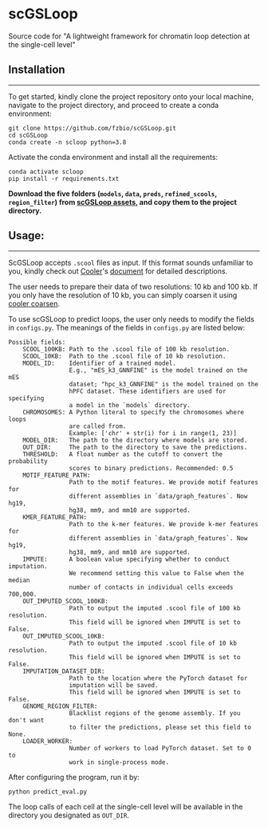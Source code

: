 # scGSLoop
Source code for "A lightweight framework for chromatin loop detection at the single-cell level"

## Installation

---

To get started, kindly clone the project repository onto your local machine, navigate to the project directory, and proceed to create a conda environment:

```
git clone https://github.com/fzbio/scGSLoop.git
cd scGSLoop
conda create -n scloop python=3.8
```

Activate the conda environment and install all the requirements:
```
conda activate scloop
pip install -r requirements.txt
```

**Download the five folders (`models`, `data`, `preds`, `refined_scools`, `region_filter`) from [scGSLoop assets](https://portland-my.sharepoint.com/:f:/g/personal/fuzhowang2-c_my_cityu_edu_hk/EurHwCqLAKJGsX7HVfgr6rUBE2ETdY5EmE0myo_oJEu5eg?e=YM5hdc), and copy them to the project directory.**



## Usage:

---

ScGSLoop accepts `.scool` files as input. If this format sounds unfamiliar to you, kindly check out [Cooler](https://github.com/open2c/cooler)'s [document](https://cooler.readthedocs.io/en/latest/quickstart.html) for detailed descriptions. 

The user needs to prepare their data of two resolutions: 10 kb and 100 kb. If you only have the resolution of 10 kb, you can simply coarsen it using [cooler coarsen](https://cooler.readthedocs.io/en/latest/cli.html#cooler-coarsen).

To use scGSLoop to predict loops, the user only needs to modify the fields in `configs.py`. The meanings of the fields in `configs.py` are listed below:

``` text
Possible fields:
    SCOOL_100KB: Path to the .scool file of 100 kb resolution.
    SCOOL_10KB:  Path to the .scool file of 10 kb resolution.
    MODEL_ID:    Identifier of a trained model. 
                 E.g., "mES_k3_GNNFINE" is the model trained on the mES
                 dataset; "hpc_k3_GNNFINE" is the model trained on the
                 hPFC dataset. These identifiers are used for specifying
                 a model in the `models` directory.
    CHROMOSOMES: A Python literal to specify the chromosomes where loops
                 are called from. 
                 Example: ['chr' + str(i) for i in range(1, 23)]
    MODEL_DIR:   The path to the directory where models are stored. 
    OUT_DIR:     The path to the directory to save the predictions.
    THRESHOLD:   A float number as the cutoff to convert the probability 
                 scores to binary predictions. Recommended: 0.5
    MOTIF_FEATURE_PATH:
                 Path to the motif features. We provide motif features for 
                 different assemblies in `data/graph_features`. Now hg19,
                 hg38, mm9, and mm10 are supported. 
    KMER_FEATURE_PATH:
                 Path to the k-mer features. We provide k-mer features for 
                 different assemblies in `data/graph_features`. Now hg19,
                 hg38, mm9, and mm10 are supported. 
    IMPUTE:      A boolean value specifying whether to conduct imputation.
                 We recommend setting this value to False when the median 
                 number of contacts in individual cells exceeds 700,000.
    OUT_IMPUTED_SCOOL_100KB:
                 Path to output the imputed .scool file of 100 kb resolution.
                 This field will be ignored when IMPUTE is set to False.
    OUT_IMPUTED_SCOOL_10KB:
                 Path to output the imputed .scool file of 10 kb resolution.
                 This field will be ignored when IMPUTE is set to False.
    IMPUTATION_DATASET_DIR:
                 Path to the location where the PyTorch dataset for 
                 imputation will be saved. 
                 This field will be ignored when IMPUTE is set to False.
    GENOME_REGION_FILTER:
                 Blacklist regions of the genome assembly. If you don't want
                 to filter the predictions, please set this field to None.
    LOADER_WORKER:
                 Number of workers to load PyTorch dataset. Set to 0 to 
                 work in single-process mode.
```

After configuring the program, run it by:
```
python predict_eval.py
```

The loop calls of each cell at the single-cell level will be available in the directory you designated as `OUT_DIR`.
